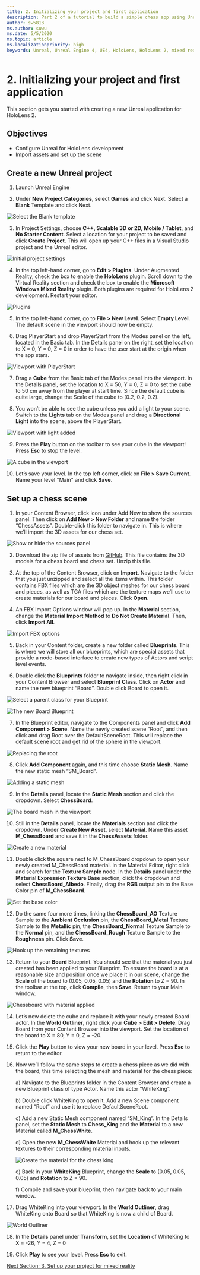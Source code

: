 ```yaml
---
title: 2. Initializing your project and first application
description: Part 2 of a tutorial to build a simple chess app using Unreal Engine 4 and the Mixed Reality Toolkit UX Tools plugin
author: sw5813
ms.author: suwu
ms.date: 5/5/2020
ms.topic: article
ms.localizationpriority: high
keywords: Unreal, Unreal Engine 4, UE4, HoloLens, HoloLens 2, mixed reality, tutorial, getting started, mrtk, uxt, UX Tools, documentation
---
```


# 2. Initializing your project and first application

This section gets you started with creating a new Unreal application for HoloLens 2. 

## Objectives

* Configure Unreal for HoloLens development
* Import assets and set up the scene

## Create a new Unreal project

1. Launch Unreal Engine

2. Under **New Project Categories**, select **Games** and click Next. Select a **Blank** Template and click Next. 

![Select the Blank template](images/unreal-uxt/2-template.PNG)

3. In Project Settings, choose **C++, Scalable 3D or 2D, Mobile / Tablet**, and **No Starter Content**. Select a location for your project to be saved and click **Create Project**. This will open up your C++ files in a Visual Studio project and the Unreal editor. 

![Initial project settings](images/unreal-uxt/2-project-settings.PNG)

4. In the top left-hand corner, go to **Edit > Plugins**. Under Augmented Reality, check the box to enable the **HoloLens** plugin. Scroll down to the Virtual Reality section and check the box to enable the **Microsoft Windows Mixed Reality** plugin. Both plugins are required for HoloLens 2 development. Restart your editor. 

![Plugins](images/unreal-uxt/2-plugins.PNG)

5. In the top left-hand corner, go to **File > New Level**. Select **Empty Level**. The default scene in the viewport should now be empty.

6. Drag PlayerStart and drop PlayerStart from the Modes panel on the left, located in the Basic tab. In the Details panel on the right, set the location to X = 0, Y = 0, Z = 0 in order to have the user start at the origin when the app stars.

![Viewport with PlayerStart](images/unreal-uxt/2-playerstart.PNG)

7. Drag a **Cube** from the Basic tab of the Modes panel into the viewport. In the Details panel, set the location to X = 50, Y = 0, Z = 0 to set the cube to 50 cm away from the player at start time. Since the default cube is quite large, change the Scale of the cube to (0.2, 0.2, 0.2). 

8. You won’t be able to see the cube unless you add a light to your scene. Switch to the **Lights** tab on the Modes panel and drag a **Directional Light** into the scene, above the PlayerStart.

![Viewport with light added](images/unreal-uxt/2-light.PNG)

9.	Press the **Play** button on the toolbar to see your cube in the viewport! Press **Esc** to stop the level. 

![A cube in the viewport](images/unreal-uxt/2-cube.PNG)

10.	Let’s save your level. In the top left corner, click on **File > Save Current**. Name your level "Main" and click **Save**. 

## Set up a chess scene

1. In your Content Browser, click icon under Add New to show the sources panel. Then click on **Add New > New Folder** and name the folder “ChessAssets”. Double-click this folder to navigate in. This is where we’ll import the 3D assets for our chess set.

![Show or hide the sources panel](images/unreal-uxt/2-showhidesources.PNG)

2. Download the zip file of assets from [GitHub](https://github.com/microsoft/MixedReality-Unreal-Samples/blob/master/ChessApp/ChessAssets.7z). This file contains the 3D models for a chess board and chess set. Unzip this file.

3. At the top of the Content Browser, click on **Import**. Navigate to the folder that you just unzipped and select all the items within. This folder contains FBX files which are the 3D object meshes for our chess board and pieces, as well as TGA files which are the texture maps we’ll use to create materials for our board and pieces. Click **Open**. 

4. An FBX Import Options window will pop up. In the **Material** section, change the **Material Import Method** to **Do Not Create Material**. Then, click **Import All**.

![Import FBX options](images/unreal-uxt/2-nocreatemat.PNG)

5. Back in your Content folder, create a new folder called **Blueprints**. This is where we will store all our blueprints, which are special assets that provide a node-based interface to create new types of Actors and script level events. 

6. Double click the **Blueprints** folder to navigate inside, then right click in your Content Browser and select **Blueprint Class**. Click on **Actor** and name the new blueprint “Board”. Double click Board to open it. 

![Select a parent class for your Blueprint](images/unreal-uxt/2-bpparent.PNG)

![The new Board Blueprint](images/unreal-uxt/2-bpboard.PNG)

7. In the Blueprint editor, navigate to the Components panel and click **Add Component > Scene**. Name the newly created scene “Root”, and then click and drag Root over the DefaultSceneRoot. This will replace the default scene root and get rid of the sphere in the viewport. 

![Replacing the root](images/unreal-uxt/2-root.PNG)

8. Click **Add Component** again, and this time choose **Static Mesh**. Name the new static mesh “SM_Board”. 

![Adding a static mesh](images/unreal-uxt/2-sm-board.PNG)

9. In the **Details** panel, locate the **Static Mesh** section and click the dropdown. Select **ChessBoard**. 

![The board mesh in the viewport](images/unreal-uxt/2-sm-board-view.PNG)

10.	Still in the **Details** panel, locate the **Materials** section and click the dropdown. Under **Create New Asset**, select **Material**. Name this asset **M_ChessBoard** and save it in the **ChessAssets** folder. 

![Create a new material](images/unreal-uxt/2-newmat.PNG)

11.	Double click the square next to M_ChessBoard dropdown to open your newly created M_ChessBoard material. In the Material Editor, right click and search for the **Texture Sample** node. In the **Details** panel under the **Material Expression Texture Base** section, click the dropdown and select **ChessBoard_Albedo**. Finally, drag the **RGB** output pin to the Base Color pin of **M_ChessBoard**. 

![Set the base color](images/unreal-uxt/2-boardalbedomat.PNG)

12.	Do the same four more times, linking the **ChessBoard_AO** Texture Sample to the **Ambient Occlusion** pin, the **ChessBoard_Metal** Texture Sample to the **Metallic** pin, the **ChessBoard_Normal** Texture Sample to the **Normal** pin, and the **ChessBoard_Rough** Texture Sample to the **Roughness** pin. Click **Save**. 

![Hook up the remaining textures](images/unreal-uxt/2-boardmat.PNG)

13.	Return to your **Board** Blueprint. You should see that the material you just created has been applied to your Blueprint. To ensure the board is at a reasonable size and position once we place it in our scene, change the **Scale** of the board to (0.05, 0.05, 0.05) and the **Rotation** to Z = 90. In the toolbar at the top, click **Compile**, then **Save**. Return to your Main window. 

![Chessboard with material applied](images/unreal-uxt/2-chessboard.PNG)

14.	Let’s now delete the cube and replace it with your newly created Board actor. In the **World Outliner**, right click your **Cube > Edit > Delete**. Drag Board from your Content Browser into the viewport. Set the location of the board to X = 80, Y = 0, Z = -20. 

15.	Click the **Play** button to view your new board in your level. Press **Esc** to return to the editor. 

16.	Now we’ll follow the same steps to create a chess piece as we did with the board, this time selecting the mesh and material for the chess piece:

    a) Navigate to the Blueprints folder in the Content Browser and create a new Blueprint class of type Actor. Name this actor “WhiteKing”.

    b) Double click WhiteKing to open it. Add a new Scene component named “Root” and use it to replace DefaultSceneRoot. 

    c) Add a new Static Mesh component named “SM_King”. In the Details panel, set the **Static Mesh** to **Chess_King** and the **Material** to a new Material called **M_ChessWhite**. 

    d) Open the new **M_ChessWhite** Material and hook up the relevant textures to their corresponding material inputs. 

    ![Create the material for the chess king](images/unreal-uxt/2-chesskingmat.PNG)

    e) Back in your **WhiteKing** Blueprint, change the **Scale** to (0.05, 0.05, 0.05) and **Rotation** to Z = 90.

    f) Compile and save your blueprint, then navigate back to your main window. 

17.	Drag WhiteKing into your viewport. In the **World Outliner**, drag WhiteKing onto Board so that WhiteKing is now a child of Board. 

![World Outliner](images/unreal-uxt/2-child.PNG)

18.	In the **Details** panel under **Transform**, set the **Location** of WhiteKing to X = -26, Y = 4, Z = 0

19.	Click **Play** to see your level. Press **Esc** to exit. 

[Next Section: 3. Set up your project for mixed reality](unreal-uxt-ch3.md)